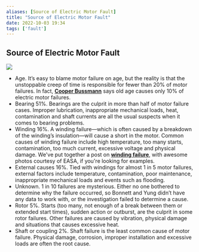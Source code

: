 ```yaml
---
aliases: [Source of Electric Motor Fault]
title: "Source of Electric Motor Fault"
date: 2022-10-03 19:34
tags: ['fault']
---
```


## Source of Electric Motor Fault

![](https://i.imgur.com/ZD63wif.jpeg)


- Age. It’s easy to blame motor failure on age, but the reality is that the unstoppable creep of time is responsible for fewer than 20% of motor failures. In fact, **[Cooper Bussmann](https://www.progress-energy.com/assets/www/docs/business/motor-protection-voltage-unbalance.pdf)** says old age causes only 10% of electric motor failures.
- Bearing 51%. Bearings are the culprit in more than half of motor failure cases. Improper lubrication, inappropriate mechanical loads, heat, contamination and shaft currents are all the usual suspects when it comes to bearing problems.
- Winding 16%. A winding failure—which is often caused by a breakdown of the winding’s insulation—will cause a short in the motor. Common causes of winding failure include high temperature, too many starts, contamination, too much current, excessive voltage and physical damage. We've put together a post on [**winding failure**](https://www.dukeelectric.com/blog/3-phase-winding-failure-examples/), with awesome photos courtesy of EASA, if you're looking for examples.
- External causes 16%. Tied with windings for almost 1 in 5 motor failures, external factors include temperature, contamination, poor maintenance, inappropriate mechanical loads and events such as flooding.
- Unknown. 1 in 10 failures are mysterious. Either no one bothered to determine why the failure occurred, so Bonnett and Yung didn’t have any data to work with, or the investigation failed to determine a cause.
- Rotor 5%. Starts (too many, not enough of a break between them or extended start times), sudden action or outburst,  are the culprit in some rotor failures. Other failures are caused by vibration, physical damage and situations that causes excessive heat.
- Shaft or coupling 2%. Shaft failure is the least common cause of motor failure. Physical damage, corrosion, improper installation and excessive loads are often the root cause.